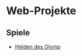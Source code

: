 # Web-Projekte

## Spiele

* [Helden des Olymp](https://adiweit.github.io/Web-Projekte/Helden%20des%20Olymp)
